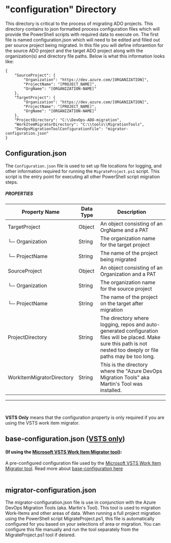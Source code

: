 
# "configuration" Directory 
This directory is critical to the process of migrating ADO projects. This directory contains to json formatted process configuration files which will provide the PowerShell scripts with required data to execute on. 
The first file is named configuration.json which will need to be edited and filled out per source project being migrated. In this file you will define inforamtion for the source ADO project and the target ADO project along with the organization(s) and directory file paths. 
Below is what this information looks like:

```
{
    "SourceProject": {
        "Organization": "https://dev.azure.com/[ORGANIZATION]",
        "ProjectName": "[PROJECT_NAME]",
        "OrgName": "[ORGANIZATION-NAME]"
    },
    "TargetProject": {
        "Organization": "https://dev.azure.com/[ORGANIZATION]",
        "ProjectName": "[PROJECT_NAME]",
        "OrgName": "[ORGANIZATION-NAME]"
    },
    "ProjectDirectory": "C:\\DevOps-ADO-migration",
    "WorkItemMigratorDirectory": "C:\\tools\\MigrationTools",
    "DevOpsMigrationToolConfigurationFile": "migrator-configuration.json"
}
```


## Configuration.json
The  `Configuration.json`  file is used to set up file locations for logging, and other information required for running the  `MigrateProject.ps1`  script. This script is the entry point for executing all other PowerShell script migration steps. 

##### PROPERTIES
| Property Name             | Data Type |  Description
|---------------------------|-----------|-------------
| TargetProject             | Object    | An object consisting of an OrgName and a PAT
| └─ Organization           | String    | The organization name for the target project
| └─ ProjectName            | String    | The name of the project being migrated   
| SourceProject             | Object    | An object consisting of an Organization and a PAT
| └─ Organization           | String    | The organization name for the source project
| └─ ProjectName            | String    | The name of the project on the target after migration 
| ProjectDirectory          | String    | The directory where logging, repos and auto-generated configuration files will be placed. Make sure this path is not nested too deeply or file paths may be too long.
| WorkItemMigratorDirectory | String    | This is the directory where the "Azure DevOps Migration Tools" aka Martin's Tool was installed. 
----------
<br />

**VSTS Only** means that the configuration property is only required if you are using the VSTS work item migrator.



## base-configuration.json ([VSTS only](https://github.com/microsoft/vsts-work-item-migrator)) 
#### (If using the [Microsoft VSTS Work Item Migrator tool](https://github.com/microsoft/vsts-work-item-migrator)):
A pre-configured configuration file used by the [Microsoft VSTS Work Item Migrator tool](https://github.com/microsoft/vsts-work-item-migrator).
Read more about [base-configuration here](https://github.com/microsoft/vsts-work-item-migrator/blob/master/WiMigrator/migration-configuration.md)
<br /> <br />

## migrator-configuration.json

The migrator-configuration.json file is use in conjunction with the Azure DevOps Migration Tools (aka. Martin's Tool). This tool is used to migration Work-Items and other areas of data. When running a full project migration using the PowerShell script MigrateProject.ps1, this file is automatically configured for you based on your selections of area or migration. You can configure this file manually and run the tool separately from the MigrateProject.ps1 tool if deisred. 


